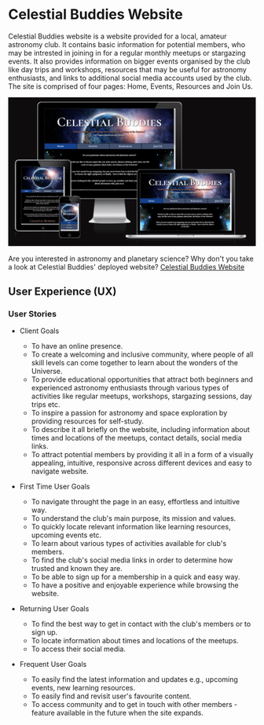 # Celestial Buddies Website

Celestial Buddies website is a website provided for a local, amateur astronomy club. It contains basic information for potential members, who may be intrested in joining in for a regular monthly meetups or stargazing events. It also provides information on bigger events organised by the club like day trips and workshops, resources that may be useful for astronomy enthusiasts, and links to additional social media accounts used by the club. The site is comprised of four pages: Home, Events, Resources and Join Us.

![Celestial Buddies Website](assets/images/MockUp_updated.png)

Are you interested in astronomy and planetary science? Why don't you take a look at Celestial Buddies' deployed website? [Celestial Buddies Website](https://nataliaczeladka.github.io/celestial-buddies/)

## User Experience (UX)

### User Stories

- Client Goals
  - To have an online presence.
  - To create a welcoming and inclusive community, where people of all skill levels can come together to learn about the wonders of the Universe.
  - To provide educational opportunities that attract both beginners and experienced astronomy enthusiasts through various types of activities like regular meetups, workshops, stargazing sessions, day trips etc.
  - To inspire a passion for astronomy and space exploration by providing resources for self-study.
  - To describe it all briefly on the website, including information about times and locations of the meetups, contact details, social media links.
  - To attract potential members by providing it all in a form of a visually appealing, intuitive, responsive across different devices and easy to navigate website.

- First Time User Goals
  - To navigate throught the page in an easy, effortless and intuitive way.
  - To understand the club's main purpose, its mission and values.
  - To quickly locate relevant information like learning resources, upcoming events etc.
  - To learn about various types of activities available for club's members.
  - To find the club's social media links in order to determine how trusted and known they are.
  - To be able to sign up for a membership in a quick and easy way.
  - To have a positive and enjoyable experience while browsing the website.

- Returning User Goals
  - To find the best way to get in contact with the club's members or to sign up.
  - To locate information about times and locations of the meetups.
  - To access their social media.

- Frequent User Goals
  - To easily find the latest information and updates e.g., upcoming events, new learning resources.
  - To easily find and revisit user's favourite content.
  - To access community and to get in touch with other members - feature available in the future when the site expands.

